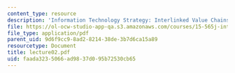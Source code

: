 ```yaml
---
content_type: resource
description: 'Information Technology Strategy: Interlinked Value Chains'
file: https://ol-ocw-studio-app-qa.s3.amazonaws.com/courses/15-565j-integrating-esystems-global-information-systems-spring-2002/faada3235066ad9837d095b72530cb65_lecture02.pdf
file_type: application/pdf
parent_uid: 9d6f9cc9-8ad2-8214-38de-3b7d6ca15a89
resourcetype: Document
title: lecture02.pdf
uid: faada323-5066-ad98-37d0-95b72530cb65
---
```

